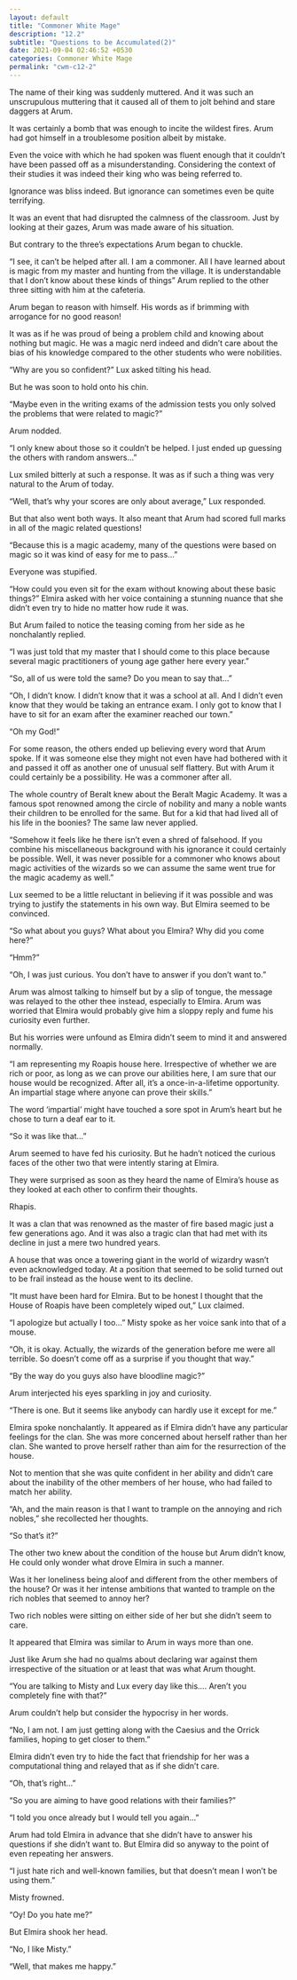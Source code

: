 ```yaml
---
layout: default
title: "Commoner White Mage"
description: "12.2"
subtitle: "Questions to be Accumulated(2)"
date: 2021-09-04 02:46:52 +0530
categories: Commoner White Mage
permalink: "cwm-c12-2"
---
```


The name of their king was suddenly muttered. And it was such an unscrupulous muttering that it caused all of them to jolt behind and stare daggers at Arum.

It was certainly a bomb that was enough to incite the wildest fires. Arum had got himself in a troublesome position albeit by mistake.

Even the voice with which he had spoken was fluent enough that it couldn’t have been passed off as a misunderstanding. Considering the context of their studies it was indeed their king who was being referred to.

Ignorance was bliss indeed. But ignorance can sometimes even be quite terrifying.

It was an event that had disrupted the calmness of the classroom. Just by looking at their gazes, Arum was made aware of his situation.

But contrary to the three’s expectations Arum began to chuckle.

“I see, it can’t be helped after all. I am a commoner. All I have learned about is magic from my master and hunting from the village. It is understandable that I don’t know about these kinds of things” Arum replied to the other three sitting with him at the cafeteria.

Arum began to reason with himself. His words as if brimming with arrogance for no good reason!

It was as if he was proud of being a problem child and knowing about nothing but magic. He was a magic nerd indeed and didn’t care about the bias of his knowledge compared to the other students who were nobilities.

“Why are you so confident?” Lux asked tilting his head.

But he was soon to hold onto his chin.

“Maybe even in the writing exams of the admission tests you only solved the problems that were related to magic?”

Arum nodded.

“I only knew about those so it couldn’t be helped. I just ended up guessing the others with random answers…”

Lux smiled bitterly at such a response. It was as if such a thing was very natural to the Arum of today.

“Well, that’s why your scores are only about average,” Lux responded.

But that also went both ways. It also meant that Arum had scored full marks in all of the magic related questions!

“Because this is a magic academy, many of the questions were based on magic so it was kind of easy for me to pass…”

Everyone was stupified.

“How could you even sit for the exam without knowing about these basic things?” Elmira asked with her voice containing a stunning nuance that she didn’t even try to hide no matter how rude it was.

But Arum failed to notice the teasing coming from her side as he nonchalantly replied.

“I was just told that my master that I should come to this place because several magic practitioners of young age gather here every year.”

“So, all of us were told the same? Do you mean to say that…”

“Oh, I didn’t know. I didn’t know that it was a school at all. And I didn’t even know that they would be taking an entrance exam. I only got to know that I have to sit for an exam after the examiner reached our town.”

“Oh my God!”

For some reason, the others ended up believing every word that Arum spoke. If it was someone else they might not even have had bothered with it and passed it off as another one of unusual self flattery. But with Arum it could certainly be a possibility. He was a commoner after all.

The whole country of Beralt knew about the Beralt Magic Academy. It was a famous spot renowned among the circle of nobility and many a noble wants their children to be enrolled for the same. But for a kid that had lived all of his life in the boonies? The same law never applied.

“Somehow it feels like he there isn’t even a shred of falsehood. If you combine his miscellaneous background with his ignorance it could certainly be possible. Well, it was never possible for a commoner who knows about magic activities of the wizards so we can assume the same went true for the magic academy as well.”

Lux seemed to be a little reluctant in believing if it was possible and was trying to justify the statements in his own way. But Elmira seemed to be convinced.

“So what about you guys? What about you Elmira? Why did you come here?”

“Hmm?”

“Oh, I was just curious. You don’t have to answer if you don’t want to.”

Arum was almost talking to himself but by a slip of tongue, the message was relayed to the other thee instead, especially to Elmira. Arum was worried that Elmira would probably give him a sloppy reply and fume his curiosity even further.

But his worries were unfound as Elmira didn’t seem to mind it and answered normally.

“I am representing my Roapis house here. Irrespective of whether we are rich or poor, as long as we can prove our abilities here, I am sure that our house would be recognized. After all, it’s a once-in-a-lifetime opportunity. An impartial stage where anyone can prove their skills.”

The word ‘impartial’ might have touched a sore spot in Arum’s heart but he chose to turn a deaf ear to it.

“So it was like that…”

Arum seemed to have fed his curiosity. But he hadn’t noticed the curious faces of the other two that were intently staring at Elmira.

They were surprised as soon as they heard the name of Elmira’s house as they looked at each other to confirm their thoughts.

Rhapis.

It was a clan that was renowned as the master of fire based magic just a few generations ago. And it was also a tragic clan that had met with its decline in just a mere two hundred years.

A house that was once a towering giant in the world of wizardry wasn’t even acknowledged today. At a position that seemed to be solid turned out to be frail instead as the house went to its decline.

“It must have been hard for Elmira. But to be honest I thought that the House of Roapis have been completely wiped out,” Lux claimed.

“I apologize but actually I too…” Misty spoke as her voice sank into that of a mouse.

“Oh, it is okay. Actually, the wizards of the generation before me were all terrible. So doesn’t come off as a surprise if you thought that way.”

“By the way do you guys also have bloodline magic?”

Arum interjected his eyes sparkling in joy and curiosity.

“There is one. But it seems like anybody can hardly use it except for me.”

Elmira spoke nonchalantly. It appeared as if Elmira didn’t have any particular feelings for the clan. She was more concerned about herself rather than her clan. She wanted to prove herself rather than aim for the resurrection of the house.

Not to mention that she was quite confident in her ability and didn’t care about the inability of the other members of her house, who had failed to match her ability.

“Ah, and the main reason is that I want to trample on the annoying and rich nobles,” she recollected her thoughts.

“So that’s it?”

The other two knew about the condition of the house but Arum didn’t know, He could only wonder what drove Elmira in such a manner.

Was it her loneliness being aloof and different from the other members of the house? Or was it her intense ambitions that wanted to trample on the rich nobles that seemed to annoy her?

Two rich nobles were sitting on either side of her but she didn’t seem to care.

It appeared that Elmira was similar to Arum in ways more than one.

Just like Arum she had no qualms about declaring war against them irrespective of the situation or at least that was what Arum thought.

“You are talking to Misty and Lux every day like this…. Aren’t you completely fine with that?”

Arum couldn’t help but consider the hypocrisy in her words.

“No, I am not. I am just getting along with the Caesius and the Orrick families, hoping to get closer to them.”

Elmira didn’t even try to hide the fact that friendship for her was a computational thing and relayed that as if she didn’t care.

“Oh, that’s right…”

“So you are aiming to have good relations with their families?”

“I told you once already but I would tell you again…”

Arum had told Elmira in advance that she didn’t have to answer his questions if she didn’t want to. But Elmira did so anyway to the point of even repeating her answers.

“I just hate rich and well-known families, but that doesn’t mean I won’t be using them.”

Misty frowned.

“Oy! Do you hate me?”

But Elmira shook her head.

“No, I like Misty.”

“Well, that makes me happy.”